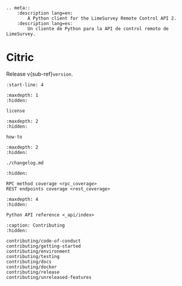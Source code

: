 ```{eval-rst}
.. meta::
    :description lang=en:
        A Python client for the LimeSurvey Remote Control API 2.
    :description lang=es:
        Un cliente de Python para la API de control remoto de LimeSurvey.
```

# Citric

Release v{sub-ref}`version`.

```{include} ../README.md
:start-line: 4
```

```{toctree}
:maxdepth: 1
:hidden:

license
```

```{toctree}
:maxdepth: 2
:hidden:

how-to
```

```{toctree}
:maxdepth: 2
:hidden:

./changelog.md
```

```{toctree}
:hidden:

RPC method coverage <rpc_coverage>
REST endpoints coverage <rest_coverage>
```

```{toctree}
:maxdepth: 4
:hidden:

Python API reference <_api/index>
```

```{toctree}
:caption: Contributing
:hidden:

contributing/code-of-conduct
contributing/getting-started
contributing/environment
contributing/testing
contributing/docs
contributing/docker
contributing/release
contributing/unreleased-features
```

